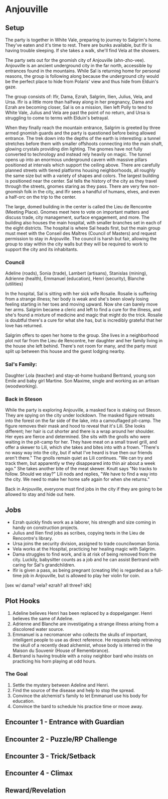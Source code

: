 # Anjouville

## Setup
The party is together in White Vale, preparing to journey to Salgrim's home. They've eaten and it's time to rest. There are bunks available, but Ifir is having trouble sleeping. If she takes a walk, she'll find Vela at the showers.

The party sets out for the gnomish city of Anjouville (ahn-zho-vee). Anjouville is an ancient underground city in the far north, accessible by entrances found in the mountains. While Sal is returning home for personal reasons, the group is following along because the underground city would be the perfect place to hide from Polaris' view and thus hide from Elduin's gaze.

The group consists of: Ifir, Dama, Ezrah, Salgrim, Ilien, Julius, Vela, and Ursa. Ifir is a little more than halfway along in her pregnancy, Dama and Ezrah are becoming closer, Sal is on a mission, Ilien left Polly to tend to White Vale, Julius and Vela are past the point of no return, and Ursa is struggling to come to terms with Elduin's betrayal.

When they finally reach the mountain entrance, Salgrim is greeted by three armed gnomish guards and the party is questioned before being allowed entrance. The trek down into the depths of the earth is interesting: a tunnel stretches before them with smaller offshoots connecting into the main shaft, glowing crystals providing dim lighting. The gnomes have not fully converted to technology and instead rely heavily on magic. The tunnel opens up into an enormous underground cavern with massive pillars positioned at intervals which support the ceiling above. There are carefully planned streets with tiered platforms housing neighborhoods, all roughly the same size but with a variety of shapes and colors. The largest building is positioned near the center. Sal tells the history of the city as they travel through the streets, gnomes staring as they pass. There are very few non-gnomish folk in the city, and Ifir sees a handful of humans, elves, and even a half-orc on the trip to the center.

The large, domed building in the center is called the Lieu de Rencontre (Meeting Place). Gnomes meet here to vote on important matters and discuss trade, city management, surface engagement, and more. The building also houses the main hospital, with smaller branches set in each of the eight districts. The hospital is where Sal heads first, but the main group must meet with the Conseil des Maîtres (Council of Masters) and request permission to stay in Anjouville. The council is harsh but fair, allowing the group to stay within the city walls but they will be required to work to support the city and its inhabitants.

### Council
Adeline (roads), Sonia (trade), Lambert (artisans), Stanislas (mining),
Adrienne (health), Emmanuel (education), Henri (security), Blanche (utilities)

In the hospital, Sal is sitting with her sick wife Rosalie. Rosalie is suffering from a strange illness; her body is weak and she's been slowly losing feeling starting in her toes and moving upward. Now she can barely move her arms. Salgrim became a cleric and left to find a cure for the illness, and she's found a mixture of medicine and magic that might do the trick. Rosalie is doubtful there's a cure for what she has, but is incredibly grateful that her love has returned.

Salgrim offers to open her home to the group. She lives in a neighborhood plot not far from the Lieu de Rencontre, her daughter and her family living in the house she left behind. There's not room for many, and the party must split up between this house and the guest lodging nearby.

### Sal's Family:
Daughter Lola (teacher) and stay-at-home husband Bertrand, young son Emile and baby girl Martine.
Son Maxime, single and working as an artisan (woodworking).

### Back in Steson
While the party is exploring Anjouville, a masked face is staking out Steson. They are spying on the city under lockdown. The masked figure retreats into the forest on the far side of the lake, into a camouflaged pit-camp. The figure removes their mask and hood to reveal that it's Lili. She looks different; her hair is cut shorter and there is a wrap around her shoulder. Her eyes are fierce and determined. She sits with the gnolls who were waiting in the pit-camp for her. They have meat on a small travel grill, and offer a skewer to Lili, which she takes and bites into with a frown. "There's no wasy way into the city, but if what I've heard is true then our friends aren't there." The gnolls remain quiet as Lili continues. "We can try and track them, but apparently w they disappeared into thin air about a week ago." She takes another bite of the meat skewer. Knutt says "No tracks to follow. Should we stay?" Lili nods and replies, "We have to find a way into the city. We need to make her home safe again for when she returns."

Back in Anjouville, everyone must find jobs in the city if they are going to be allowed to stay and hide out here.

## Jobs
- Ezrah quickly finds work as a laborer, his strength and size coming in handy on construction projects.
- Julius and Ilien find jobs as scribes, copying texts in the Lieu de Rencontre's library.
- Ursa joins the security division, assigned to trade councilwoman Sonia.
- Vela works at the Hospital, practicing her healing magic with Salgrim.
- Dama struggles to find work, and is at risk of being removed from the city. Luckily, babysitter counts as a job and he can assist Bertrand with caring for Sal's grandchildren.
- Ifir is given a pass, as being pregnant (creating life) is regarded as a full-time job in Anjouville, but is allowed to play her violin for coin.

[sex w/ dama? vela? ezrah? all three? idk]

## Plot Hooks
1. Adeline believes Henri has been replaced by a doppelganger. Henri believes the same of Adeline.
2. Adrienne and Blanche are investigating a strange illness arising from a discolored water source.
3. Emmanuel is a necromancer who collects the skulls of important, intelligent people to use as direct reference. He requests help retrieving the skull of a recently dead alchemist, whose body is interred in the Maison du Souvenir (House of Remembrance).
4. Bertrand is having trouble with a noisy neighbor bard who insists on practicing his horn playing at odd hours.

### The Goal
1. Settle the mystery between Adeline and Henri.
2. Find the source of the disease and help to stop the spread.
3. Convince the alchemist's family to let Emmanuel use his body for education.
4. Convince the bard to schedule his practice time or move away.

## Encounter 1 - Entrance with Guardian


## Encounter 2 - Puzzle/RP Challenge


## Encounter 3 - Trick/Setback


## Encounter 4 - Climax


## Reward/Revelation

